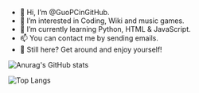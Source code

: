 - 👋 Hi, I’m @GuoPCinGitHub.
- 👀 I’m interested in Coding, Wiki and music games.
- 🌱 I’m currently learning Python, HTML & JavaScript.
- 📫 You can contact me by sending emails.
- 🤔 Still here? Get around and enjoy yourself!

![Anurag's GitHub stats](https://github-readme-stats.vercel.app/api?username=GuoPCinGitHub&show_icons=true&theme=solarized-light)

![Top Langs](https://github-readme-stats.vercel.app/api/top-langs/?username=GuoPCinGitHub&theme=solarized-light)

<!---
GuoPCinGitHub/GuoPCinGitHub is a ✨ special ✨ repository because its `README.md` (this file) appears on your GitHub profile.
You can click the Preview link to take a look at your changes.
--->
